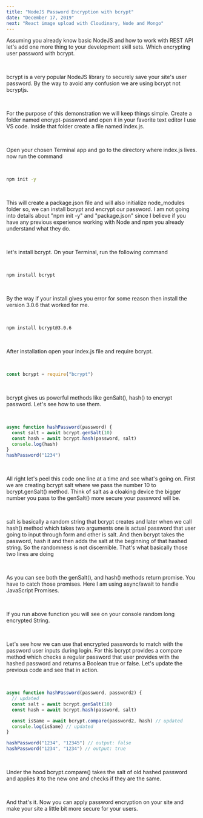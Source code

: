 ```yaml
---
title: "NodeJS Password Encryption with bcrypt"
date: "December 17, 2019"
next: "React image upload with Cloudinary, Node and Mongo"
---
```


Assuming you already know basic NodeJS and how to work with REST API let's add one more thing to your development skill sets. Which encrypting user password with bcrypt.

<br>

bcrypt is a very popular NodeJS library to securely save your site's user password. By the way to avoid any confusion we are using bcrypt not bcryptjs.

<br>

For the purpose of this demonstration we will keep things simple. Create a folder named encrypt-password and open it in your favorite text editor I use VS code. Inside that folder create a file named index.js.

<br>

Open your chosen Terminal app and go to the directory where index.js lives. now run the command

<br>

```bash
npm init -y
```

<br>

This will create a package.json file and will also initialize node_modules folder so, we can install bcrypt and encrypt our password. I am not going into details about "npm init -y" and "package.json" since I believe if you have any previous experience working with Node and npm you already understand what they do.

<br>

let's install bcrypt. On your Terminal, run the following command

<br>

```bash
npm install bcrypt
```

<br>

By the way if your install gives you error for some reason then install the version 3.0.6 that worked for me.

 <br>

```bash
npm install bcrypt@3.0.6
```

<br>

After installation open your index.js file and require bcrypt.

<br>

```js
const bcrypt = require("bcrypt")
```

<br>

bcrypt gives us powerful methods like genSalt(), hash() to encrypt password. Let's see how to use them.

<br>

```js
async function hashPassword(password) {
  const salt = await bcrypt.genSalt(10)
  const hash = await bcrypt.hash(password, salt)
  console.log(hash)
}
hashPassword("1234")
```

<br>

All right let's peel this code one line at a time and see what's going on. First we are creating bcrypt salt where we pass the number 10 to bcrypt.genSalt() method. Think of salt as a cloaking device the bigger number you pass to the genSalt() more secure your password will be.

<br>

salt is basically a random string that bcrypt creates and later when we call hash() method which takes two arguments one is actual password that user going to input through form and other is salt. And then bcrypt takes the password, hash it and then adds the salt at the beginning of that hashed string. So the randomness is not discernible. That's what basically those two lines are doing

<br>

As you can see both the genSalt(), and hash() methods return promise. You have to catch those promises. Here I am using async/await to handle JavaScript Promises.

<br>

If you run above function you will see on your console random long encrypted String.

<br>

Let's see how we can use that encrypted passwords to match with the password user inputs during login. For this bcrypt provides a compare method which checks a regular password that user provides with the hashed password and returns a Boolean true or false. Let's update the previous code and see that in action.

<br>

```js
async function hashPassword(password, password2) {
  // updated
  const salt = await bcrypt.genSalt(10)
  const hash = await bcrypt.hash(password, salt)

  const isSame = await bcrypt.compare(password2, hash) // updated
  console.log(isSame) // updated
}

hashPassword("1234", "12345") // output: false
hashPassword("1234", "1234") // output: true
```

<br>

Under the hood bcrypt.compare() takes the salt of old hashed password and applies it to the new one and checks if they are the same.

<br>

And that's it. Now you can apply password encryption on your site and make your site a little bit more secure for your users.
